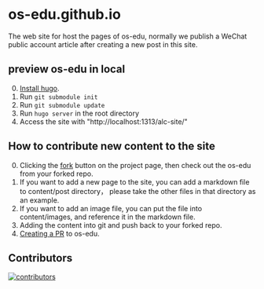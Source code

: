 # os-edu.github.io
The web site for host the pages of os-edu, normally we publish a WeChat public account article after creating a new post in this site.

## preview os-edu in local
0. [Install hugo](https://gohugo.io/getting-started/installing/).
1. Run `git submodule init`
2. Run `git submodule update`
3. Run `hugo server` in the root directory
4. Access the site with "http://localhost:1313/alc-site/"

## How to contribute new content to the site
0. Clicking the [fork](https://docs.github.com/en/github/collaborating-with-issues-and-pull-requests/about-forks) button on the project page, then check out the os-edu from your forked repo.
1. If you want to add a new page to the site, you can add a markdown file to content/post directory， please take
the other files in that directory as an example.
2. If you want to add an image file, you can put the file into content/images, and reference it in the markdown file.
3. Adding the content into git and push back to your forked repo.
4. [Creating a PR](https://docs.github.com/en/github/collaborating-with-issues-and-pull-requests/creating-a-pull-request) to os-edu.

## Contributors
[![contributors](https://badges.implements.io/api/contributors?org=os-edu&repo=os-edu&width=1280&size=48&padding=6&type=jpeg)](https://github.com/OS-EDU/os-edu.github.io/graphs/contributors)



